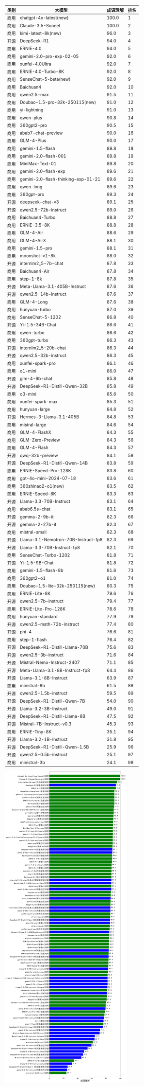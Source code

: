 
| 类别 | 大模型                         | 成语理解 | 排名 |
|-----|------------------------------|---------|----|
|商用|chatgpt-4o-latest(new)|100.0|1|
|商用|Claude-3.5-Sonnet|100.0|2|
|商用|kimi-latest-8k(new)|96.0|3|
|开源|DeepSeek-R1|94.0|4|
|商用|ERNIE-4.0|94.0|5|
|商用|gemini-2.0-pro-exp-02-05|92.0|6|
|商用|xunfei-4.0Ultra|92.0|7|
|商用|ERNIE-4.0-Turbo-8K|92.0|8|
|商用|SenseChat-5-beta(new)|92.0|9|
|商用|Baichuan4|92.0|10|
|商用|qwen2.5-max|91.5|11|
|商用|Doubao-1.5-pro-32k-250115(new)|91.0|12|
|商用|yi-lightning|91.0|13|
|商用|qwen-plus|90.8|14|
|商用|360gpt2-pro|90.5|15|
|商用|abab7-chat-preview|90.0|16|
|商用|GLM-4-Plus|90.0|17|
|商用|gemini-1.5-flash|89.8|18|
|商用|gemini-2.0-flash-001|89.8|19|
|商用|MiniMax-Text-01|89.8|20|
|商用|gemini-2.0-flash-exp|89.6|21|
|商用|gemini-2.0-flash-thinking-exp-01-21|89.6|22|
|商用|qwen-long|89.6|23|
|商用|360gpt-pro|89.3|24|
|开源|deepseek-chat-v3|89.1|25|
|开源|qwen2.5-72b-instruct|89.0|26|
|商用|Baichuan4-Turbo|88.8|27|
|商用|ERNIE-3.5-8K|88.8|28|
|商用|GLM-4-Air|88.6|29|
|商用|GLM-4-AirX|88.1|30|
|商用|gemini-1.5-pro|88.1|31|
|商用|moonshot-v1-8k|88.0|32|
|开源|internlm2_5-7b-chat|87.8|33|
|商用|Baichuan4-Air|87.8|34|
|商用|step-1-8k|87.8|35|
|开源|Meta-Llama-3.1-405B-Instruct|87.6|36|
|开源|qwen2.5-14b-instruct|87.6|37|
|商用|GLM-4-Long|87.6|38|
|商用|hunyuan-turbo|87.0|39|
|商用|SenseChat-5-1202|86.8|40|
|开源|Yi-1.5-34B-Chat|86.6|41|
|商用|qwen-turbo|86.6|42|
|商用|360gpt-turbo|86.3|43|
|开源|internlm2_5-20b-chat|86.3|44|
|开源|qwen2.5-32b-instruct|86.3|45|
|商用|xunfei-spark-pro|86.1|46|
|商用|o1-mini|86.0|47|
|开源|glm-4-9b-chat|85.8|48|
|开源|DeepSeek-R1-Distill-Qwen-32B|85.8|49|
|商用|o3-mini|85.6|50|
|商用|xunfei-spark-max|85.3|51|
|商用|hunyuan-large|84.8|52|
|开源|Hermes-3-Llama-3.1-405B|84.8|53|
|商用|mistral-large|84.6|54|
|商用|GLM-4-FlashX|84.3|55|
|商用|GLM-Zero-Preview|84.3|56|
|商用|GLM-4-Flash|84.3|57|
|开源|qwq-32b-preview|84.1|58|
|开源|DeepSeek-R1-Distill-Qwen-14B|83.8|59|
|商用|ERNIE-Speed-Pro-128K|83.8|60|
|商用|gpt-4o-mini-2024-07-18|83.6|61|
|商用|360zhinao2-o1(new)|83.5|62|
|商用|ERNIE-Speed-8K|83.3|63|
|开源|Llama-3.3-70B-Instruct|83.1|64|
|商用|abab6.5s-chat|83.1|65|
|开源|gemma-2-9b-it|82.3|66|
|开源|gemma-2-27b-it|82.3|67|
|商用|mistral-small|82.3|68|
|开源|Llama-3.1-Nemotron-70B-Instruct-fp8|82.3|69|
|开源|Llama-3.3-70B-Instruct-fp8|82.1|70|
|商用|SenseChat-Turbo-1202|81.8|71|
|开源|Yi-1.5-9B-Chat|81.8|72|
|商用|gemini-1.5-flash-8b|81.6|73|
|商用|360gpt2-o1|81.0|74|
|商用|Doubao-1.5-lite-32k-250115(new)|80.3|75|
|商用|ERNIE-Lite-8K|79.6|76|
|开源|qwen2.5-7b-instruct|79.4|77|
|商用|ERNIE-Lite-Pro-128K|78.6|78|
|商用|hunyuan-standard|77.9|79|
|开源|qwen2.5-math-72b-instruct|77.4|80|
|开源|phi-4|76.6|81|
|商用|step-1-flash|76.4|82|
|开源|DeepSeek-R1-Distill-Llama-70B|75.6|83|
|开源|qwen2.5-3b-instruct|71.6|84|
|开源|Mistral-Nemo-Instruct-2407|71.1|85|
|开源|Meta-Llama-3.1-8B-Instruct-fp8|64.4|86|
|开源|Llama-3.1-8B-Instruct|63.9|87|
|商用|ministral-8b|61.5|88|
|开源|qwen2.5-1.5b-instruct|59.5|89|
|开源|DeepSeek-R1-Distill-Qwen-7B|54.0|90|
|开源|Llama-3.2-3B-Instruct|49.0|91|
|开源|DeepSeek-R1-Distill-Llama-8B|47.5|92|
|开源|Mistral-7B-Instruct-v0.3|45.3|93|
|商用|ERNIE-Tiny-8K|35.1|94|
|开源|Llama-3.2-1B-Instruct|31.8|95|
|开源|DeepSeek-R1-Distill-Qwen-1.5B|25.9|96|
|开源|qwen2.5-0.5b-instruct|25.1|97|
|商用|ministral-3b|24.1|98|


![lin](../pic/idiom.png)
